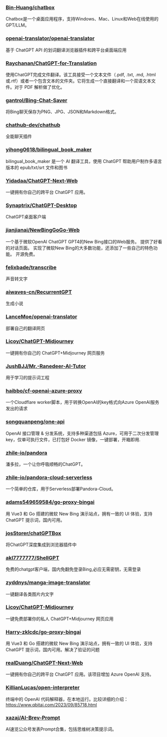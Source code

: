 ### [Bin-Huang/chatbox](https://github.com/Bin-Huang/chatbox)
Chatbox是一个桌面应用程序，支持Windows、Mac、Linux和Web在线使用的GPT/LLM。
### [openai-translator/openai-translator](https://github.com/openai-translator/openai-translator)
基于 ChatGPT API 的划词翻译浏览器插件和跨平台桌面端应用
### [Raychanan/ChatGPT-for-Translation](https://github.com/Raychanan/ChatGPT-for-Translation)
使用ChatGPT完成文件翻译。该工具接受一个文本文件（.pdf, .txt, .md, .html或.rtf）或者一个包含文本的文件夹。它将生成一个直接翻译和一个双语文本文件。对于 PDF 解析做了优化。
### [gantrol/Bing-Chat-Saver](https://github.com/gantrol/Bing-Chat-Saver)
将Bing聊天保存为PNG、JPG、JSON和Markdown格式。
### [chathub-dev/chathub](https://github.com/chathub-dev/chathub)
全能聊天插件
### [yihong0618/bilingual_book_maker](https://github.com/yihong0618/bilingual_book_maker)
bilingual_book_maker 是一个 AI 翻译工具，使用 ChatGPT 帮助用户制作多语言版本的 epub/txt/srt 文件和图书
### [Yidadaa/ChatGPT-Next-Web](https://github.com/Yidadaa/ChatGPT-Next-Web)
一键拥有你自己的跨平台 ChatGPT 应用。
### [Synaptrix/ChatGPT-Desktop](https://github.com/Synaptrix/ChatGPT-Desktop)
ChatGPT桌面客户端
### [jianjianai/NewBingGoGo-Web](https://github.com/jianjianai/NewBingGoGo-Web)
一个基于微软OpenAI ChatGPT GPT4的New Bing接口的Web服务。 提供了好看的对话页面。 实现了微软New Bing的大多数功能，还添加了一些自己的特色功能。 开源免费。
### [felixbade/transcribe](https://github.com/felixbade/transcribe)
声音转文字
### [aiwaves-cn/RecurrentGPT](https://github.com/aiwaves-cn/RecurrentGPT)
生成小说
### [LanceMoe/openai-translator](https://github.com/LanceMoe/openai-translator)
部署自己的翻译网页
### [Licoy/ChatGPT-Midjourney](https://github.com/Licoy/ChatGPT-Midjourney)
一键拥有你自己的 ChatGPT+Midjourney 网页服务
### [JushBJJ/Mr.-Ranedeer-AI-Tutor](https://github.com/JushBJJ/Mr.-Ranedeer-AI-Tutor)
用于学习的提示词工程
### [haibbo/cf-openai-azure-proxy](https://github.com/haibbo/cf-openai-azure-proxy)
一个Cloudflare worker脚本，用于转换OpenAI的key格式向Azure OpenAI服务发出的请求
### [songquanpeng/one-api](https://github.com/songquanpeng/one-api)
OpenAI 接口管理 & 分发系统，支持多种渠道包括 Azure，可用于二次分发管理 key，仅单可执行文件，已打包好 Docker 镜像，一键部署，开箱即用.
### [zhile-io/pandora](https://github.com/zhile-io/pandora)
潘多拉，一个让你呼吸顺畅的ChatGPT。
### [zhile-io/pandora-cloud-serverless](https://github.com/zhile-io/pandora-cloud-serverless)
一个简单的仓库，用于Serverless部署Pandora-Cloud。
### [adams549659584/go-proxy-bingai](https://github.com/adams549659584/go-proxy-bingai)
用 Vue3 和 Go 搭建的微软 New Bing 演示站点，拥有一致的 UI 体验，支持 ChatGPT 提示词，国内可用。
### [josStorer/chatGPTBox](https://github.com/josStorer/chatGPTBox)
将ChatGPT深度集成到浏览器插件中
### [akl7777777/ShellGPT](https://github.com/akl7777777/ShellGPT)
免费的chatgpt客户端，国内免翻免登录Bing,必应无需密钥，无需登录
### [zyddnys/manga-image-translator](https://github.com/zyddnys/manga-image-translator)
一键翻译各类图片内文字
### [Licoy/ChatGPT-Midjourney](https://github.com/Licoy/ChatGPT-Midjourney)
一键免费部署你的私人 ChatGPT+Midjourney 网页应用
### [Harry-zklcdc/go-proxy-bingai](https://github.com/Harry-zklcdc/go-proxy-bingai)
用 Vue3 和 Go 搭建的微软 New Bing 演示站点，拥有一致的 UI 体验，支持 ChatGPT 提示词，国内可用。解决了验证的问题
### [realDuang/ChatGPT-Next-Web](https://github.com/realDuang/ChatGPT-Next-Web)
一键拥有你自己的跨平台 ChatGPT 应用。该项目增加 Azure OpenAI 支持。
### [KillianLucas/open-interpreter](https://github.com/KillianLucas/open-interpreter/)
终端中的 OpenAI 代码解释器，在本地运行。比较详细的介绍：https://www.qbitai.com/2023/09/85718.html
### [xazaj/AI-Brev-Prompt](https://github.com/xazaj/AI-Brev-Prompt)
AI速览公众号发表Prompt合集，包括思维树决策提示词。

